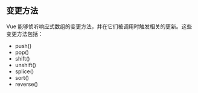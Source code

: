 ## 变更方法
Vue 能够侦听响应式数组的变更方法，并在它们被调用时触发相关的更新。这些变更方法包括：
- push()
- pop()
- shift()
- unshift()
- splice()
- sort()
- reverse()

